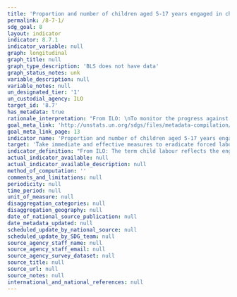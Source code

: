 ```yaml
---
title: 'Proportion and number of children aged 5-17 years engaged in child labour, by sex and age'
permalink: /8-7-1/
sdg_goal: 8
layout: indicator
indicator: 8.7.1
indicator_variable: null
graph: longitudinal
graph_title: null
graph_type_description: 'BLS does not have data'
graph_status_notes: unk
variable_description: null
variable_notes: null
un_designated_tier: '1'
un_custodial_agency: ILO
target_id: '8.7'
has_metadata: true
rationale_interpretation: "From ILO: \nTo monitor the progress against the target 8.7. Indicator is straightforward to interpret, as it gives the headcount of child labourers at national, regional and global levels. \n\n From UNICEF: \n Children around the world are routinely engaged in paid and unpaid forms of work that are not harmful to them. However, children are considered to be involved in child labour when they are either too young to work or are involved in activities harmful to their health and development. Children's involvement in hazardous work can compromise their physical, mental, social and educational development. \nThe issue of child labour is guided by three main international conventions: ILO Convention No. 138 concerning minimum age for admission to employment and Recommendation No. 146 (1973); ILO Convention No. 182 concerning the prohibition and immediate action for the elimination of the worst forms of child labour and Recommendation No. 190 (1999); and the United Nations Convention on the Rights of the Child (Article 32), including its Optional Protocol on the sale of children, child prostitution and child pornography. These conventions frame the concept of child labour and form the basis for child labour legislation enacted by countries that are signatories. \nAs per the 2008 Resolution concerning Statistics of Child Labour, the operation definition of child labour is based on number of hours spent working and working conditions, and encompasses both engagement in economic activities as well as household chores."
goal_meta_link: 'http://unstats.un.org/sdgs/files/metadata-compilation/Metadata-Goal-8.pdf'
goal_meta_link_page: 13
indicator_name: 'Proportion and number of children aged 5-17 years engaged in child labour, by sex and age'
target: 'Take immediate and effective measures to eradicate forced labour, end modern slavery and human trafficking and secure the prohibition and elimination of the worst forms of child labour, including recruitment and use of child soldiers, and by 2025 end child labour in all its forms.'
indicator_definition: "From ILO: The term child labour reflects the engagement of children in prohibited work and, more generally, in types of work to be eliminated as socially and morally undesirable as guided by national legislation, the ILO Minimum Age Convention, 1973 (No. 138), and the Worst Forms of Child Labour Convention, 1999 (No. 182), their respective supplementing Recommendations (Nos 146 and 190), and the United Nations Convention on the Rights of the Child. The statistical measurement framework for child labour is structured around (i) the age of the child; (ii) the productive activities by the child, including their nature and the conditions under which these are performed, and the duration of engagement by the child in such activities. For the purpose of statistical measurement, children engaged in child labour include all persons aged 5 to 17 years who, during a specified time period, were engaged in one or more of the following categories of activities: \t(a) worst forms of child labour, (as described in paragraphs 17'30, 18th ICLS resolution); \t(b) employment below the minimum age, (as described in paragraphs 32 and 33 of the 18th ICLS resolution); and \t(c) hazardous unpaid household services, (as described in paragraphs 36 and 37 of the 18th ICLS resolution), applicable where the general production boundary is used as the measurement framework.  From UNICEF:  This indicator provides the proportion of children aged 5-17 years who are engaged in child labour. It is calculated by dividing the number of children aged 5-17 years who are reported to have been engaged in child labour in the past week by the total number of children aged 5-17 in the population."
actual_indicator_available: null
actual_indicator_available_description: null
method_of_computation: ''
comments_and_limitations: null
periodicity: null
time_period: null
unit_of_measure: null
disaggregation_categories: null
disaggregation_geography: null
date_of_national_source_publication: null
date_metadata_updated: null
scheduled_update_by_national_source: null
scheduled_update_by_SDG_team: null
source_agency_staff_name: null
source_agency_staff_email: null
source_agency_survey_dataset: null
source_title: null
source_url: null
source_notes: null
international_and_national_references: null
---
```

